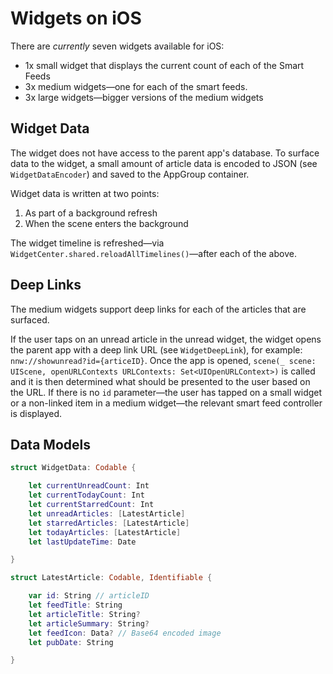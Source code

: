 # Widgets on iOS

There are _currently_ seven widgets available for iOS:

- 1x small widget that displays the current count of each of the Smart Feeds
- 3x medium widgets—one for each of the smart feeds.
- 3x large widgets—bigger versions of the medium widgets

## Widget Data
The widget does not have access to the parent app's database. To surface data to the widget, a small amount of article data is encoded to JSON (see `WidgetDataEncoder`) and saved to the AppGroup container. 

Widget data is written at two points:

1. As part of a background refresh
2. When the scene enters the background

The widget timeline is refreshed—via `WidgetCenter.shared.reloadAllTimelines()`—after each of the above.

## Deep Links
The medium widgets support deep links for each of the articles that are surfaced.

If the user taps on an unread article in the unread widget, the widget opens the parent app with a deep link URL (see `WidgetDeepLink`), for example: `nnw://showunread?id={articeID}`. Once the app is opened, `scene(_ scene: UIScene, openURLContexts URLContexts: Set<UIOpenURLContext>)` is called and it is then determined what should be presented to the user based on the URL. If there is no `id` parameter—the user has tapped on a small widget or a non-linked item in a medium widget—the relevant smart feed controller is displayed.


## Data Models
```swift
struct WidgetData: Codable {

    let currentUnreadCount: Int
    let currentTodayCount: Int
    let currentStarredCount: Int
    let unreadArticles: [LatestArticle]
    let starredArticles: [LatestArticle]
    let todayArticles: [LatestArticle]
    let lastUpdateTime: Date

}

struct LatestArticle: Codable, Identifiable {

    var id: String // articleID
    let feedTitle: String
    let articleTitle: String?
    let articleSummary: String?
    let feedIcon: Data? // Base64 encoded image
    let pubDate: String

}
```


